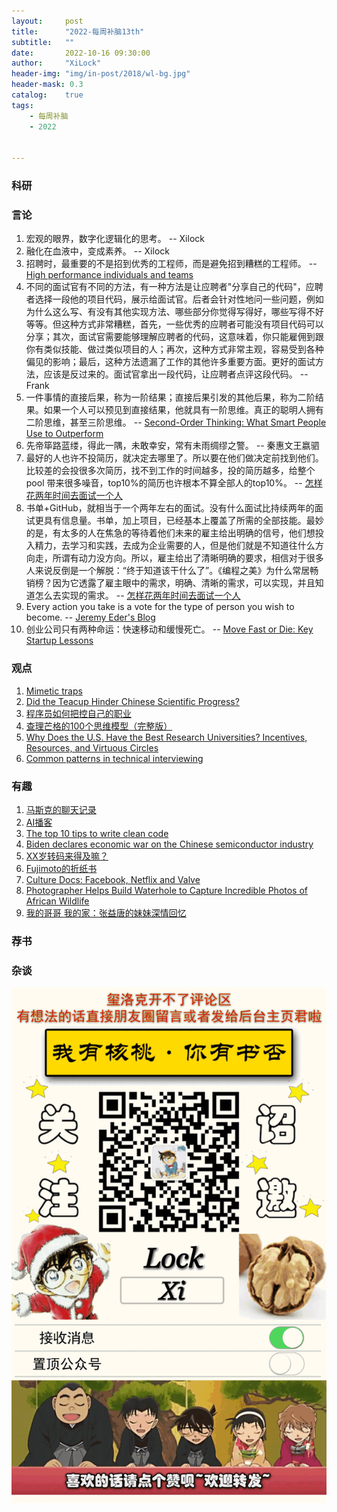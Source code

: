 ```yaml
---
layout:     post
title:      "2022-每周补脑13th"
subtitle:   ""
date:       2022-10-16 09:30:00
author:     "XiLock"
header-img: "img/in-post/2018/wl-bg.jpg"
header-mask: 0.3
catalog:    true
tags:
    - 每周补脑
    - 2022


---
```


### 科研

### 言论
1. 宏观的眼界，数字化逻辑化的思考。 -- Xilock
1. 融化在血液中，变成素养。 -- Xilock
1. 招聘时，最重要的不是招到优秀的工程师，而是避免招到糟糕的工程师。 -- [High performance individuals and teams](https://pablasso.com/high-performance-individuals-and-teams/)
1. 不同的面试官有不同的方法，有一种方法是让应聘者"分享自己的代码"，应聘者选择一段他的项目代码，展示给面试官。后者会针对性地问一些问题，例如为什么这么写、有没有其他实现方法、哪些部分你觉得写得好，哪些写得不好等等。但这种方式非常糟糕，首先，一些优秀的应聘者可能没有项目代码可以分享；其次，面试官需要能够理解应聘者的代码，这意味着，你只能雇佣到跟你有类似技能、做过类似项目的人；再次，这种方式非常主观，容易受到各种偏见的影响；最后，这种方法遗漏了工作的其他许多重要方面。更好的面试方法，应该是反过来的。面试官拿出一段代码，让应聘者点评这段代码。 -- Frank
1. 一件事情的直接后果，称为一阶结果；直接后果引发的其他后果，称为二阶结果。如果一个人可以预见到直接结果，他就具有一阶思维。真正的聪明人拥有二阶思维，甚至三阶思维。 -- [Second-Order Thinking: What Smart People Use to Outperform](https://fs.blog/second-order-thinking/)
1. 先帝筚路蓝缕，得此一隅，未敢幸安，常有未雨绸缪之警。 -- 秦惠文王嬴驷
1. 最好的人也许不投简历，就决定去哪里了。所以要在他们做决定前找到他们。比较差的会投很多次简历，找不到工作的时间越多，投的简历越多，给整个pool 带来很多噪音，top10%的简历也许根本不算全部人的top10%。  -- [怎样花两年时间去面试一个人](http://mindhacks.cn/2011/11/04/how-to-interview-a-person-for-two-years/)
1. 书单+GitHub，就相当于一个两年左右的面试。没有什么面试比持续两年的面试更具有信息量。书单，加上项目，已经基本上覆盖了所需的全部技能。最妙的是，有太多的人在焦急的等待着他们未来的雇主给出明确的信号，他们想投入精力，去学习和实践，去成为企业需要的人，但是他们就是不知道往什么方向走，所谓有动力没方向。所以，雇主给出了清晰明确的要求，相信对于很多人来说反倒是一个解脱：“终于知道该干什么了”。《编程之美》为什么常居畅销榜？因为它透露了雇主眼中的需求，明确、清晰的需求，可以实现，并且知道怎么去实现的需求。  -- [怎样花两年时间去面试一个人](http://mindhacks.cn/2011/11/04/how-to-interview-a-person-for-two-years/)
1. Every action you take is a vote for the type of person you wish to become. -- [Jeremy Eder's Blog](https://jeremyeder.com/2022/08/16/every-action-you-take-is-a-vote-for-the-type-of-person-you-wish-to-become/)
1. 创业公司只有两种命运：快速移动和缓慢死亡。 -- [Move Fast or Die: Key Startup Lessons](https://blog.southparkcommons.com/move-fast-or-die/)

### 观点
1. [Mimetic traps](https://www.briantimar.com/notes/mimetic/mimetic/)
1. [Did the Teacup Hinder Chinese Scientific Progress?](https://erikexamines.substack.com/p/did-the-teacup-hinder-chinese-scientific)
1. [程序员如何把控自己的职业](https://coolshell.cn/articles/20977.html)
1. [查理芒格的100个思维模型（完整版）](https://zhuanlan.zhihu.com/p/487300401)
1. [Why Does the U.S. Have the Best Research Universities? Incentives, Resources, and Virtuous Circles](https://www.nber.org/papers/w28279)
1. [Common patterns in technical interviewing](https://bytepawn.com/common-patterns-in-technical-interviewing.html#common-patterns-in-technical-interviewing)

### 有趣
1. [马斯克的聊天记录](https://danluu.com/elon-twitter-texts/)
1. [AI播客](https://podcast.ai/)
1. [The top 10 tips to write clean code](https://technologywolf.net/the-top-10-tips-to-write-clean-code/)
1. [Biden declares economic war on the Chinese semiconductor industry](https://noahpinion.substack.com/p/biden-declares-economic-war-on-the)
1. [XX岁转码来得及嘛？](https://www.1point3acres.com/bbs/thread-918311-1-1.html)
1. [Fujimoto的折纸书](https://origami.kosmulski.org/blog/2022-10-23-fujimoto-books-public-domain)
1. [Culture Docs: Facebook, Netflix and Valve](https://bytepawn.com/culture-docs-facebook-netflix-and-valve.html)
1. [Photographer Helps Build Waterhole to Capture Incredible Photos of African Wildlife](https://mymodernmet.com/shompole-hide-will-burrard-lucas/)
1. [我的哥哥 我的家：张益唐的妹妹深情回忆](https://mp.weixin.qq.com/s/oEMUWTmUZNYRU8hYFNih6A)

### 荐书

### 杂谈

![](/img/wc-tail.GIF)
